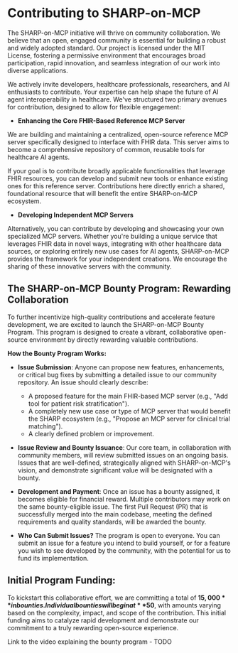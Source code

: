 # Contributing to SHARP-on-MCP

The SHARP-on-MCP initiative will thrive on community collaboration. We believe that an open, engaged community is essential for building a robust and widely adopted standard. Our project is licensed under the MIT License, fostering a permissive environment that encourages broad participation, rapid innovation, and seamless integration of our work into diverse applications.

We actively invite developers, healthcare professionals, researchers, and AI enthusiasts to contribute. Your expertise can help shape the future of AI agent interoperability in healthcare. We've structured two primary avenues for contribution, designed to allow for flexible engagement:

- **Enhancing the Core FHIR-Based Reference MCP Server**

We are building and maintaining a centralized, open-source reference MCP server specifically designed to interface with FHIR data. This server aims to become a comprehensive repository of common, reusable tools for healthcare AI agents.

If your goal is to contribute broadly applicable functionalities that leverage FHIR resources, you can develop and submit new tools or enhance existing ones for this reference server. Contributions here directly enrich a shared, foundational resource that will benefit the entire SHARP-on-MCP ecosystem.

- **Developing Independent MCP Servers**

Alternatively, you can contribute by developing and showcasing your own specialized MCP servers. Whether you're building a unique service that leverages FHIR data in novel ways, integrating with other healthcare data sources, or exploring entirely new use cases for AI agents, SHARP-on-MCP provides the framework for your independent creations. We encourage the sharing of these innovative servers with the community.

## The SHARP-on-MCP Bounty Program: Rewarding Collaboration

To further incentivize high-quality contributions and accelerate feature development, we are excited to launch the SHARP-on-MCP Bounty Program. This program is designed to create a vibrant, collaborative open-source environment by directly rewarding valuable contributions.

**How the Bounty Program Works:**

- **Issue Submission**: Anyone can propose new features, enhancements, or critical bug fixes by submitting a detailed issue to our community repository. An issue should clearly describe:
     - A proposed feature for the main FHIR-based MCP server (e.g., "Add tool for patient risk stratification").
     - A completely new use case or type of MCP server that would benefit the SHARP ecosystem (e.g., "Propose an MCP server for clinical trial matching").
     - A clearly defined problem or improvement.
  
- **Issue Review and Bounty Issuance**: Our core team, in collaboration with community members, will review submitted issues on an ongoing basis. Issues that are well-defined, strategically aligned with SHARP-on-MCP's vision, and demonstrate significant value will be designated with a bounty.
  
- **Development and Payment**: Once an issue has a bounty assigned, it becomes eligible for financial reward. Multiple contributors may work on the same bounty-eligible issue. The first Pull Request (PR) that is successfully merged into the main codebase, meeting the defined requirements and quality standards, will be awarded the bounty.
  
- **Who Can Submit Issues?** The program is open to everyone. You can submit an issue for a feature you intend to build yourself, or for a feature you wish to see developed by the community, with the potential for us to fund its implementation.
  
## Initial Program Funding:

To kickstart this collaborative effort, we are committing a total of **$15,000** in bounties. Individual bounties will begin at **$50**, with amounts varying based on the complexity, impact, and scope of the contribution. This initial funding aims to catalyze rapid development and demonstrate our commitment to a truly rewarding open-source experience.

Link to the video explaining the bounty program - TODO


